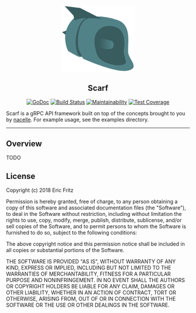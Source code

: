 <p align="center">
    <img width="200" src="https://github.com/efritz/scarf/blob/master/images/scarf.png" alt="Scarf logo">
</p>

<h2 align="center">Scarf</h2>

<p align="center">
    <a href="https://godoc.org/github.com/efritz/scarf"><img src="https://godoc.org/github.com/efritz/scarf?status.svg" alt="GoDoc"></a>
    <a href="http://travis-ci.org/efritz/scarf"><img src="https://secure.travis-ci.org/efritz/scarf.png" alt="Build Status"></a>
    <a href="https://codeclimate.com/github/efritz/scarf/maintainability"><img src="https://api.codeclimate.com/v1/badges/c0241cfb041a2bd78cf6/maintainability" alt="Maintainability"></a>
    <a href="https://codeclimate.com/github/efritz/scarf/test_coverage"><img src="https://api.codeclimate.com/v1/badges/c0241cfb041a2bd78cf6/test_coverage" alt="Test Coverage"></a>
</p>

Scarf is a gRPC API framework built on top of the concepts brought to you by
[nacelle](https://github.com/efritz/nacelle). For example usage, see the examples
directory.

---

## Overview

TODO

## License

Copyright (c) 2018 Eric Fritz

Permission is hereby granted, free of charge, to any person obtaining a copy
of this software and associated documentation files (the "Software"), to deal
in the Software without restriction, including without limitation the rights
to use, copy, modify, merge, publish, distribute, sublicense, and/or sell
copies of the Software, and to permit persons to whom the Software is
furnished to do so, subject to the following conditions:

The above copyright notice and this permission notice shall be included in
all copies or substantial portions of the Software.

THE SOFTWARE IS PROVIDED "AS IS", WITHOUT WARRANTY OF ANY KIND, EXPRESS OR
IMPLIED, INCLUDING BUT NOT LIMITED TO THE WARRANTIES OF MERCHANTABILITY,
FITNESS FOR A PARTICULAR PURPOSE AND NONINFRINGEMENT. IN NO EVENT SHALL THE
AUTHORS OR COPYRIGHT HOLDERS BE LIABLE FOR ANY CLAIM, DAMAGES OR OTHER
LIABILITY, WHETHER IN AN ACTION OF CONTRACT, TORT OR OTHERWISE, ARISING FROM,
OUT OF OR IN CONNECTION WITH THE SOFTWARE OR THE USE OR OTHER DEALINGS IN
THE SOFTWARE.
